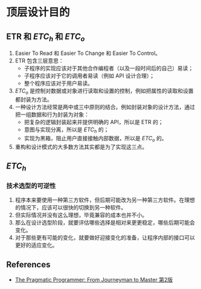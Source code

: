 # 顶层设计目的


## ETR 和 $ETC_h$ 和 $ETC_o$
1. Easier To Read 和 Easier To Change 和 Easier To Control。
2. ETR 包含三层意思：
    * 子程序的实现应该对于其他合作编程者（以及一段时间后的自己）易读；
    * 子程序应该对于它的调用者易读（例如 API 设计合理）；
    * 整个程序应该对于用户易读。
3. $ETC_o$ 是控制对数据或对象进行读取和设置的控制，例如把属性的读取和设置都封装为方法。
4. 一种设计方法经常是两中或三中原则的结合。例如封装对象的设计方法，通过把一组数据和行为封装为对象：
    * 把复杂的逻辑封装起来并提供明确的 API，所以是 ETR 的；
    * 意图与实现分离，所以是 $ETC_h$ 的；
    * 实现为黑箱，阻止用户直接接触内部数据，所以是 $ETC_o$ 的。
5. 重构和设计模式的大多数方法其实都是为了实现这三点。


## $ETC_h$
### 技术选型的可逆性
1. 程序本来要使用一种第三方软件，但后期可能改为另一种第三方软件。在理想的情况下，应该可以很快的切换到另一种软件。
2. 但实际情况并没有这么理想，毕竟兼容的成本也并不小。
3. 那么在设计选型阶段，就要评估哪些选择是相对来更更稳定，哪些后期可能会变化。
4. 对于那些更有可能的变化，就要做好迎接变化的准备，让程序内部的接口可以更好的适应变化。




## References
* [The Pragmatic Programmer: From Journeyman to Master 第2版](https://book.douban.com/subject/35006892/)